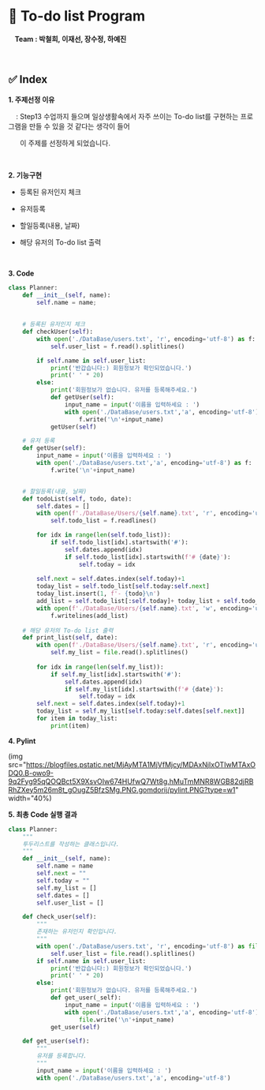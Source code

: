 # :memo: To-do list Program 
**&nbsp; &nbsp; Team : 박철희, 이재선, 장수정, 하예진**

<br>

## :white_check_mark: Index
**1. 주제선정 이유**

&nbsp; &nbsp; : Step13 수업까지 들으며 일상생활속에서 자주 쓰이는 To-do list를 구현하는 프로그램을 만들 수 있을 것 같다는 생각이 들어

&nbsp; &nbsp; &nbsp; 이 주제를 선정하게 되었습니다.
 
<br> 
 
**2. 기능구현**

- 등록된 유저인지 체크
 
- 유저등록
 
- 할일등록(내용, 날짜)
 
- 해당 유저의 To-do list 출력
 
<br> 

**3. Code**


```python
class Planner:    
    def __init__(self, name):
        self.name = name;
        
        
    # 등록된 유저인지 체크
    def checkUser(self):
        with open('./DataBase/users.txt', 'r', encoding='utf-8') as f:
            self.user_list = f.read().splitlines()

        if self.name in self.user_list:
            print('반갑습니다:) 회원정보가 확인되었습니다.') 
            print(' ' * 20)
        else:
            print('회원정보가 없습니다. 유저를 등록해주세요.')            
            def getUser(self):
                input_name = input('이름을 입력하세요 : ')
                with open('./DataBase/users.txt','a', encoding='utf-8') as f: 
                    f.write('\n'+input_name)
            getUser(self)

    # 유저 등록
    def getUser(self):
        input_name = input('이름을 입력하세요 : ')
        with open('./DataBase/users.txt','a', encoding='utf-8') as f: 
            f.write('\n'+input_name)


    # 할일등록(내용, 날짜)
    def todoList(self, todo, date):
        self.dates = []
        with open(f'./DataBase/Users/{self.name}.txt', 'r', encoding='utf-8') as f:
            self.todo_list = f.readlines()

        for idx in range(len(self.todo_list)):
            if self.todo_list[idx].startswith('#'):
                self.dates.append(idx)
                if self.todo_list[idx].startswith(f'# {date}'):
                    self.today = idx
                        
        self.next = self.dates.index(self.today)+1
        today_list = self.todo_list[self.today:self.next]
        today_list.insert(1, f'- {todo}\n')
        add_list = self.todo_list[:self.today]+ today_list + self.todo_list[self.next:]
        with open(f'./DataBase/Users/{self.name}.txt', 'w', encoding='utf-8') as f:
            f.writelines(add_list) 
    
    # 해당 유저의 To-do list 출력
    def print_list(self, date):
        with open(f'./DataBase/Users/{self.name}.txt', 'r', encoding='utf-8') as file:
            self.my_list = file.read().splitlines()
        
        for idx in range(len(self.my_list)):
            if self.my_list[idx].startswith('#'):
                self.dates.append(idx)
                if self.my_list[idx].startswith(f'# {date}'):
                    self.today = idx
        self.next = self.dates.index(self.today)+1
        today_list = self.my_list[self.today:self.dates[self.next]]
        for item in today_list:
            print(item)


 ```



**4. Pylint**

(img src="https://blogfiles.pstatic.net/MjAyMTA1MjVfMjcy/MDAxNjIxOTIwMTAxODQ0.B-owo9-9q2Fyg95qQOQBct5X9XsvOIw674HUfwQ7Wt8g.hMuTmMNR8WGB82djRBRhZXey5m26m8t_gOugZ5BfzSMg.PNG.gomdorij/pylint.PNG?type=w1" width="40%)
<br>

**5. 최총 Code 실행 결과**

```python
class Planner:
    """
    투두리스트를 작성하는 클래스입니다.
    """
    def __init__(self, name):
        self.name = name
        self.next = ""
        self.today = ""
        self.my_list = []
        self.dates = []
        self.user_list = []

    def check_user(self):
        """
        존재하는 유저인지 확인입니다.
        """
        with open('./DataBase/users.txt', 'r', encoding='utf-8') as file:
            self.user_list = file.read().splitlines()
        if self.name in self.user_list:
            print('반갑습니다:) 회원정보가 확인되었습니다.')
            print(' ' * 20)
        else:
            print('회원정보가 없습니다. 유저를 등록해주세요.')
            def get_user(_self):
                input_name = input('이름을 입력하세요 : ')
                with open('./DataBase/users.txt','a', encoding='utf-8') as file:
                    file.write('\n'+input_name)
            get_user(self)

    def get_user(self):
        """
        유저를 등록합니다.
        """
        input_name = input('이름을 입력하세요 : ')
        with open('./DataBase/users.txt','a', encoding='utf-8')
```
